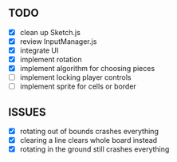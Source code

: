 ## TODO

-   [x] clean up Sketch.js
-   [x] review InputManager.js
-   [x] integrate UI
-   [x] implement rotation
-   [x] implement algorithm for choosing pieces
-   [ ] implement locking player controls
-   [ ] implement sprite for cells or border

## ISSUES

-   [x] rotating out of bounds crashes everything
-   [x] clearing a line clears whole board instead
-   [x] rotating in the ground still crashes everything
